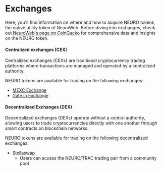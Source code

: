 # Exchanges

Here, you'll find information on where and how to acquire NEURO tokens, the native utility token of NeuroWeb. Before diving into exchanges, check out [NeuroWeb's page on CoinGecko](https://www.coingecko.com/en/coins/neurowebai) for comprehensive data and insights on the NEURO token.

#### Centralized exchanges (CEX)

Centralized exchanges (CEXs) are traditional cryptocurrency trading platforms where transactions are managed and operated by a centralized authority.&#x20;

NEURO tokens are available for trading on the following exchanges:

* [MEXC Exchange](https://www.mexc.com/exchange/NEURO_USDT)
* [Gate.io Exchange](https://www.gate.io/trade/NEURO_USDT)

#### Decentralized Exchanges (DEX)

Decentralized exchanges (DEXs) operate without a central authority, allowing users to trade cryptocurrencies directly with one another through smart contracts on blockchain networks.

NEURO tokens are available for trading on the following decentralized exchanges:

* [Stellaswap](https://app.stellaswap.com/pulsar?tab=community-pools)
  * Users can access the NEURO/TRAC trading pair from a community pool



